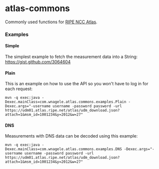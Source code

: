 atlas-commons
=============
Commonly used functions for [RIPE NCC Atlas](http://atlas.ripe.net).

### Examples

#### Simple
The simplest example to fetch the measurement data into a String: https://gist.github.com/3064604

#### Plain
This is an example on how to use the API so you won't have to log in for each request:

	mvn -q exec:java -Dexec.mainClass=com.wnagele.atlas.commons.examples.Plain -Dexec.args="-username username -password password -url https://udm01.atlas.ripe.net/atlas/udm_download.json?attach=1&msm_id=1001234&y=2012&w=27"

#### DNS
Measurements with DNS data can be decoded using this example:

	mvn -q exec:java -Dexec.mainClass=com.wnagele.atlas.commons.examples.DNS -Dexec.args="-username username -password password -url https://udm01.atlas.ripe.net/atlas/udm_download.json?attach=1&msm_id=1001234&y=2012&w=27"